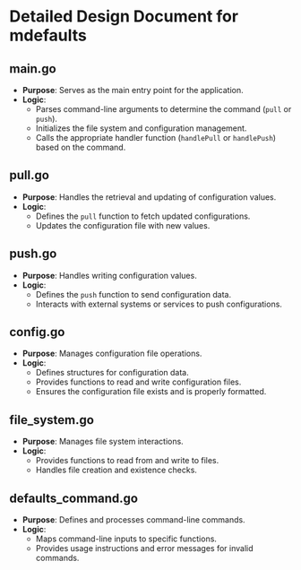 # Detailed Design Document for mdefaults

## main.go
- **Purpose**: Serves as the main entry point for the application.
- **Logic**:
  - Parses command-line arguments to determine the command (`pull` or `push`).
  - Initializes the file system and configuration management.
  - Calls the appropriate handler function (`handlePull` or `handlePush`) based on the command.

## pull.go
- **Purpose**: Handles the retrieval and updating of configuration values.
- **Logic**:
  - Defines the `pull` function to fetch updated configurations.
  - Updates the configuration file with new values.

## push.go
- **Purpose**: Handles writing configuration values.
- **Logic**:
  - Defines the `push` function to send configuration data.
  - Interacts with external systems or services to push configurations.

## config.go
- **Purpose**: Manages configuration file operations.
- **Logic**:
  - Defines structures for configuration data.
  - Provides functions to read and write configuration files.
  - Ensures the configuration file exists and is properly formatted.

## file_system.go
- **Purpose**: Manages file system interactions.
- **Logic**:
  - Provides functions to read from and write to files.
  - Handles file creation and existence checks.

## defaults_command.go
- **Purpose**: Defines and processes command-line commands.
- **Logic**:
  - Maps command-line inputs to specific functions.
  - Provides usage instructions and error messages for invalid commands. 